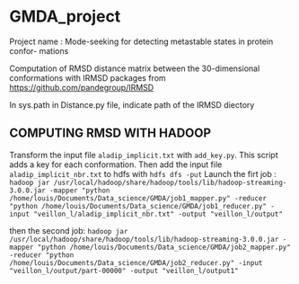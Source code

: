 # GMDA_project

Project name : Mode-seeking for detecting metastable states in protein confor- mations

Computation of RMSD distance matrix between the 30-dimensional conformations
with IRMSD packages from https://github.com/pandegroup/IRMSD

In sys.path in Distance.py file, indicate path of the IRMSD diectory

## COMPUTING RMSD WITH HADOOP

Transform the input file `aladip_implicit.txt` with `add_key.py`. This script adds a key for each conformation.
Then add the input file `aladip_implicit_nbr.txt` to hdfs with `hdfs dfs -put`
Launch the firt job : 
`hadoop jar /usr/local/hadoop/share/hadoop/tools/lib/hadoop-streaming-3.0.0.jar -mapper "python /home/louis/Documents/Data_science/GMDA/job1_mapper.py" -reducer "python /home/louis/Documents/Data_science/GMDA/job1_reducer.py" -input "veillon_l/aladip_implicit_nbr.txt" -output "veillon_l/output"`

then the second job:
`hadoop jar /usr/local/hadoop/share/hadoop/tools/lib/hadoop-streaming-3.0.0.jar -mapper "python /home/louis/Documents/Data_science/GMDA/job2_mapper.py" -reducer "python /home/louis/Documents/Data_science/GMDA/job2_reducer.py" -input "veillon_l/output/part-00000" -output "veillon_l/output1"`

